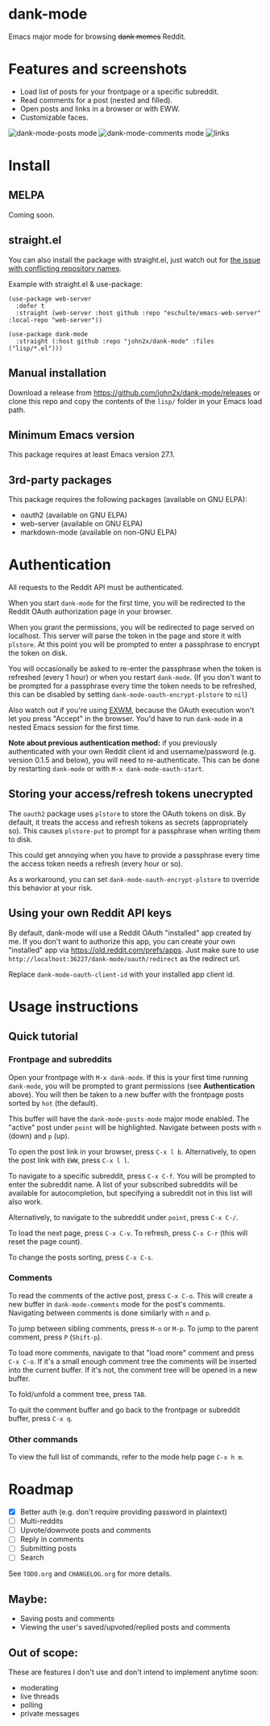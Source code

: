 # dank-mode

Emacs major mode for browsing ~~dank memes~~ Reddit.

# Features and screenshots

- Load list of posts for your frontpage or a specific subreddit.
- Read comments for a post (nested and filled).
- Open posts and links in a browser or with EWW.
- Customizable faces.

![dank-mode-posts mode](screenshots/dank-posts.png)
![dank-mode-comments mode](screenshots/dank-comments.png)
![links](screenshots/link.png)

# Install

## MELPA

Coming soon.

## straight.el

You can also install the package with straight.el, just watch out for
[the issue with conflicting repository
names](https://github.com/radian-software/straight.el/issues/500).

Example with straight.el & use-package:

```elisp
(use-package web-server
  :defer t
  :straight (web-server :host github :repo "eschulte/emacs-web-server" :local-repo "web-server"))

(use-package dank-mode
  :straight (:host github :repo "john2x/dank-mode" :files ("lisp/*.el")))
```

## Manual installation

Download a release from https://github.com/john2x/dank-mode/releases
or clone this repo and copy the contents of the `lisp/` folder in your
Emacs load path.

## Minimum Emacs version

This package requires at least Emacs version 27.1.

## 3rd-party packages

This package requires the following packages (available on GNU ELPA):

- oauth2 (available on GNU ELPA)
- web-server (available on GNU ELPA)
- markdown-mode (available on non-GNU ELPA)

# Authentication

All requests to the Reddit API must be authenticated.

When you start `dank-mode` for the first time, you will be
redirected to the Reddit OAuth authorization page in your browser.

When you grant the permissions, you will be redirected to page served
on localhost. This server will parse the token in the page and store
it with `plstore`. At this point you will be prompted to enter a
passphrase to encrypt the token on disk.

You will occasionally be asked to re-enter the passphrase when the
token is refreshed (every 1 hour) or when you restart `dank-mode`.
(If you don't want to be prompted for a passphrase every time the
token needs to be refreshed, this can be disabled by setting
`dank-mode-oauth-encrypt-plstore` to `nil`)

Also watch out if you're using [EXWM](https://github.com/ch11ng/exwm),
because the OAuth execution won't let you press "Accept" in the
browser. You'd have to run `dank-mode` in a nested Emacs session for
the first time.

**Note about previous authentication method:** if you previously
authenticated with your own Reddit client id and username/password
(e.g. version 0.1.5 and below), you will need to re-authenticate.
This can be done by restarting `dank-mode` or with `M-x
dank-mode-oauth-start`.

## Storing your access/refresh tokens unecrypted

The `oauth2` package uses `plstore` to store the OAuth tokens on disk.
By default, it treats the access and refresh tokens as secrets
(appropriately so). This causes `plstore-put` to prompt for a
passphrase when writing them to disk.

This could get annoying when you have to provide a passphrase every
time the access token needs a refresh (every hour or so).

As a workaround, you can set `dank-mode-oauth-encrypt-plstore` to override
this behavior at your risk.

## Using your own Reddit API keys

By default, dank-mode will use a Reddit OAuth "installed" app created
by me. If you don't want to authorize this app, you can create your
own "installed" app via https://old.reddit.com/prefs/apps. Just make
sure to use `http://localhost:36227/dank-mode/oauth/redirect` as the
redirect url.

Replace `dank-mode-oauth-client-id` with your installed app client id.

# Usage instructions

## Quick tutorial

### Frontpage and subreddits

Open your frontpage with `M-x dank-mode`. If this is your first time
running `dank-mode`, you will be prompted to grant permissions (see
**Authentication** above). You will then be taken to a new buffer with
the frontpage posts sorted by `hot` (the default).

This buffer will have the `dank-mode-posts-mode` major mode enabled.
The "active" post under `point` will be highlighted.
Navigate between posts with `n` (down) and `p` (up).

To open the post link in your browser, press `C-x l b`. Alternatively,
to open the post link with `EWW`, press `C-x l l`.

To navigate to a specific subreddit, press `C-x C-f`. You will be
prompted to enter the subreddit name. A list of your subscribed
subreddits will be available for autocompletion, but specifying a
subreddit not in this list will also work.

Alternatively, to navigate to the subreddit under `point`, press `C-x
C-/`.

To load the next page, press `C-x C-v`. To refresh, press `C-x C-r`
(this will reset the page count).

To change the posts sorting, press `C-x C-s`.

### Comments

To read the comments of the active post, press `C-x C-o`. This will
create a new buffer in `dank-mode-comments` mode for the post's comments.
Navigating between comments is done similarly with `n` and `p`.

To jump between sibling comments, press `M-n` or `M-p`.  To jump to
the parent comment, press `P` (`Shift-p`).

To load more comments, navigate to that "load more" comment and press
`C-x C-o`. If it's a small enough comment tree the comments will be
inserted into the current buffer. If it's not, the comment tree will
be opened in a new buffer.

To fold/unfold a comment tree, press `TAB`.

To quit the comment buffer and go back to the frontpage or subreddit
buffer, press `C-x q`.

### Other commands

To view the full list of commands, refer to the mode help page `C-x h m`.

# Roadmap

- [x] Better auth (e.g. don't require providing password in plaintext)
- [ ] Multi-reddits
- [ ] Upvote/downvote posts and comments
- [ ] Reply in comments
- [ ] Submitting posts
- [ ] Search

See `TODO.org` and `CHANGELOG.org` for more details.

## Maybe:

- Saving posts and comments
- Viewing the user's saved/upvoted/replied posts and comments

## Out of scope:

These are features I don't use and don't intend to implement anytime soon:

- moderating
- live threads
- polling
- private messages
